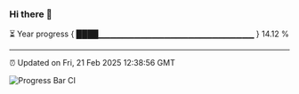 ### Hi there 👋

⏳ Year progress { ████▁▁▁▁▁▁▁▁▁▁▁▁▁▁▁▁▁▁▁▁▁▁▁▁▁▁ } 14.12 %

---

⏰ Updated on Fri, 21 Feb 2025 12:38:56 GMT

![Progress Bar CI](https://github.com/liununu/liununu/workflows/Progress%20Bar%20CI/badge.svg)
